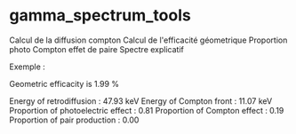 # gamma_spectrum_tools


Calcul de la diffusion compton
Calcul de l'efficacité géometrique 
Proportion photo Compton effet de paire
Spectre explicatif




Exemple : 

Geometric efficacity is 1.99 %

Energy of retrodiffusion : 47.93 keV
Energy of Compton front : 11.07 keV
Proportion of photoelectric effect : 0.81
Proportion of Compton effect : 0.19
Proportion of pair production : 0.00